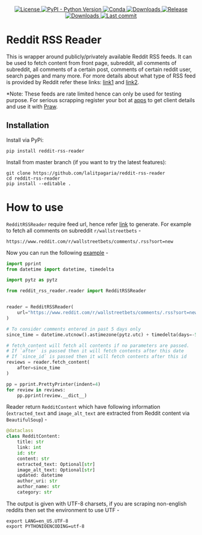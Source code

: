 <p align="center">
    <a href="https://github.com/lalitpagaria/reddit-rss-reader/blob/master/LICENSE">
        <img alt="License" src="https://img.shields.io/github/license/lalitpagaria/reddit-rss-reader?color=blue">
    </a>
    <a href="https://pypi.org/project/reddit-rss-reader">
        <img src="https://img.shields.io/pypi/pyversions/reddit-rss-reader" alt="PyPI - Python Version" />
    </a>
    <a href="https://anaconda.org/lalitpagaria/reddit-rss-reader">
        <img src="https://anaconda.org/lalitpagaria/reddit-rss-reader/badges/version.svg" alt="Conda" />
    </a>
    <a href="https://anaconda.org/lalitpagaria/reddit-rss-reader">
        <img src="https://anaconda.org/lalitpagaria/reddit-rss-reader/badges/downloads.svg" alt="Downloads" />
    </a>
    <a href="https://pypi.org/project/reddit-rss-reader/">
        <img alt="Release" src="https://img.shields.io/pypi/v/reddit-rss-reader">
    </a>
    <a href="https://pepy.tech/project/reddit-rss-reader">
        <img src="https://pepy.tech/badge/reddit-rss-reader/month" alt="Downloads" />
    </a>
    <a href="https://github.com/lalitpagaria/reddit-rss-reader/commits/master">
        <img alt="Last commit" src="https://img.shields.io/github/last-commit/lalitpagaria/reddit-rss-reader">
    </a>
</p>

# Reddit RSS Reader
This is wrapper around publicly/privately available Reddit RSS feeds. It can be used to fetch content from front page, subreddit, all comments of subreddit, all comments of a certain post, comments of certain reddit user, search pages and many more. For more details about what type of RSS feed is provided by Reddit refer these links: [link1](https://www.reddit.com/r/pathogendavid/comments/tv8m9/pathogendavids_guide_to_rss_and_reddit/) and [link2](https://www.reddit.com/wiki/rss).

*Note: These feeds are rate limited hence can only be used for testing purpose. For serious scrapping register your bot at [apps](https://www.reddit.com/prefs/apps/) to get client details and use it with [Praw](https://github.com/praw-dev/praw).


## Installation

Install via PyPi:
```shell
pip install reddit-rss-reader
```
Install from master branch (if you want to try the latest features):
```shell
git clone https://github.com/lalitpagaria/reddit-rss-reader
cd reddit-rss-reader
pip install --editable .
```

# How to use
`RedditRSSReader` require feed url, hence refer [link](https://www.reddit.com/wiki/rss) to generate. For example to fetch all comments on subreddit `r/wallstreetbets` -
```shell
https://www.reddit.com/r/wallstreetbets/comments/.rss?sort=new
```

Now you can run the following [example](https://github.com/lalitpagaria/reddit-rss-reader/tree/master/example) -
```python
import pprint
from datetime import datetime, timedelta

import pytz as pytz

from reddit_rss_reader.reader import RedditRSSReader


reader = RedditRSSReader(
    url="https://www.reddit.com/r/wallstreetbets/comments/.rss?sort=new"
)

# To consider comments entered in past 5 days only
since_time = datetime.utcnow().astimezone(pytz.utc) + timedelta(days=-5)

# fetch_content will fetch all contents if no parameters are passed.
# If `after` is passed then it will fetch contents after this date
# If `since_id` is passed then it will fetch contents after this id
reviews = reader.fetch_content(
    after=since_time
)

pp = pprint.PrettyPrinter(indent=4)
for review in reviews:
    pp.pprint(review.__dict__)
```
Reader return `RedditContent` which have following information (`extracted_text` and `image_alt_text` are extracted from Reddit content via `BeautifulSoup`) -
```python
@dataclass
class RedditContent:
    title: str
    link: int
    id: str
    content: str
    extracted_text: Optional[str]
    image_alt_text: Optional[str]
    updated: datetime
    author_uri: str
    author_name: str
    category: str
```
The output is given with UTF-8 charsets, if you are scraping non-english reddits then set the environment to use UTF -
```shell
export LANG=en_US.UTF-8
export PYTHONIOENCODING=utf-8
```
